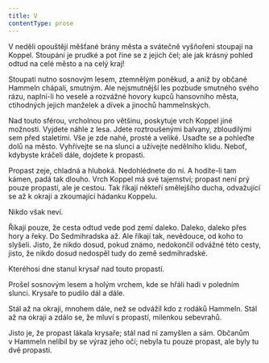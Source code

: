 ```yaml
---
title: V
contentType: prose
---
```


  

V neděli opouštějí měšťané brány města a svátečně vyšňořeni stoupají na Koppel. Stoupání je prudké a pot řine se z jejich čel; ale jak krásný pohled odtud na celé město a na celý kraj!

Stoupati nutno sosnovým lesem, ztemnělým poněkud, a aniž by občané Hammeln chápali, smutným. Ale nejsmutnější les pozbude smutného svého rázu, naplní-li ho veselé a rozvážné hovory kupců hansovního města, ctihodných jejich manželek a dívek a jinochů hammelnských.

Nad touto sférou, vrcholnou pro většinu, poskytuje vrch Koppel jiné možnosti. Vyjdete náhle z lesa. Jdete roztroušenými balvany, zbloudilými sem před staletími. Vše je zde nahé, prosté a veliké. Usaďte se a pohleďte dolů na město. Vyhřívejte se na slunci a užívejte nedělního klidu. Neboť, kdybyste kráčeli dále, dojdete k propasti.

Propast zeje, chladná a hluboká. Nedohlédnete do ní. A hodíte-li tam kámen, padá tak dlouho. Vrch Koppel má své tajemství; propast není prý pouze propastí, ale je cestou. Tak říkají někteří smělejšího ducha, odvažující se až k okraji a zkoumající hádanku Koppelu.

Nikdo však neví.

Říkají pouze, že cesta odtud vede pod zemí daleko. Daleko, daleko přes hory a řeky. Do Sedmihradska až. Ale říkají tak, nevědouce, od koho to slyšeli. Jisto, že nikdo dosud, pokud známo, nedokončil odvážné této cesty, jisto, že nikdo dosud nedospěl tudy do země sedmihradské.

Kteréhosi dne stanul krysař nad touto propastí.

Prošel sosnovým lesem a holým vrchem, kde se hřáli hadi v poledním slunci. Krysaře to pudilo dál a dále.

Stál až na okraji, mnohem dále, než se odvážil kdo z rodáků Ham­meln. Stál až na okraji a zdálo se, že mluví s propastí, milenkou sebevrahů.

Jisto je, že propast lákala krysaře; stál nad ní zamyšlen a sám. Občanům v Hammeln nelíbil by se výraz jeho očí; nebyla tu pouze propast, ale byly tu dvě propasti.

